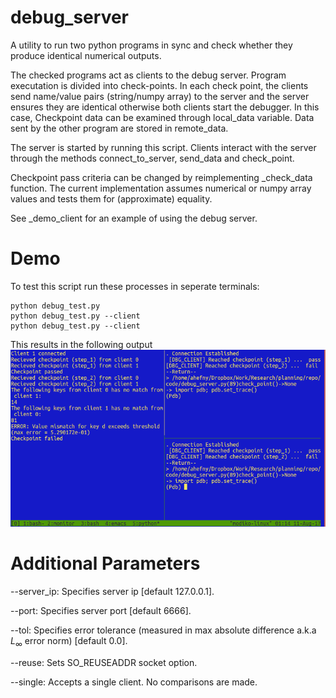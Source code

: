 # debug_server
A utility to run two python programs in sync and check whether they produce identical numerical outputs.

The checked programs act as clients to the debug server.
Program executation is divided into check-points. In each check point, the clients 
send name/value pairs (string/numpy array) to the server and the server ensures
they are identical otherwise both clients start the debugger. In this case, 
Checkpoint data can be examined through local_data variable. Data sent by the other program
are stored in remote_data.

The server is started by running this script. Clients interact with the server
through the methods connect_to_server, send_data and check_point.

Checkpoint pass criteria can be changed by reimplementing _check_data function.
The current implementation assumes numerical or numpy array values and tests
them for (approximate) equality.

See _demo_client for an example of using the debug server.

# Demo
To test this script run these processes in seperate terminals:
   
```
python debug_test.py 
python debug_test.py --client
python debug_test.py --client
```
This results in the following output
![alt text](https://github.com/ahefnycmu/debug_server/blob/master/screenshot.png "Demo output")

# Additional Parameters
--server_ip: Specifies server ip [default 127.0.0.1].

--port: Specifies server port [default 6666].

--tol: Specifies error tolerance (measured in max absolute difference a.k.a $L_\infty$ error norm) [default 0.0].

--reuse: Sets SO_REUSEADDR socket option.

--single: Accepts a single client. No comparisons are made.

